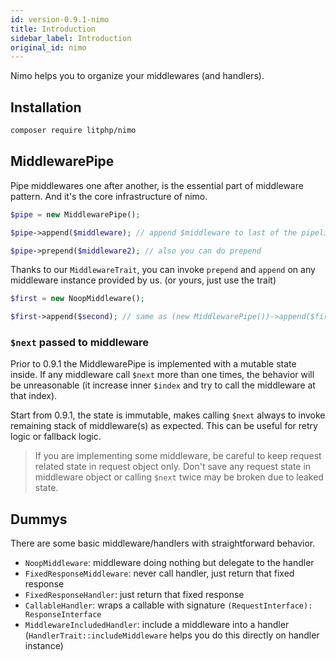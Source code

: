 ```yaml
---
id: version-0.9.1-nimo
title: Introduction
sidebar_label: Introduction
original_id: nimo
---
```


Nimo helps you to organize your middlewares (and handlers).

## Installation

```sh
composer require litphp/nimo
```

## MiddlewarePipe

Pipe middlewares one after another, is the essential part of middleware pattern. And it's the core infrastructure of nimo.

```php
$pipe = new MiddlewarePipe();

$pipe->append($middleware); // append $middleware to last of the pipeline

$pipe->prepend($middleware2); // also you can do prepend
```

Thanks to our `MiddlewareTrait`, you can invoke `prepend` and `append` on any middleware instance provided by us. (or yours, just use the trait)

```php
$first = new NoopMiddleware();

$first->append($second); // same as (new MiddlewarePipe())->append($first)->append($second)
```

### `$next` passed to middleware

Prior to 0.9.1 the MiddlewarePipe is implemented with a mutable state inside. If any middleware call `$next` more than one times, the behavior will be unreasonable (it increase inner `$index` and try to call the middleware at that index).

Start from 0.9.1, the state is immutable, makes calling `$next` always to invoke remaining stack of middleware(s) as expected. This can be useful for retry logic or fallback logic.

> If you are implementing some middleware, be careful to keep request related state in request object only. Don't save any request state in middleware object or calling `$next` twice may be broken due to leaked state.

## Dummys

There are some basic middleware/handlers with straightforward behavior.

- `NoopMiddleware`: middleware doing nothing but delegate to the handler
- `FixedResponseMiddleware`: never call handler, just return that fixed response
- `FixedResponseHandler`: just return that fixed response
- `CallableHandler`: wraps a callable with signature `(RequestInterface): ResponseInterface` 
- `MiddlewareIncludedHandler`: include a middleware into a handler (`HandlerTrait::includeMiddleware` helps you do this directly on handler instance)

